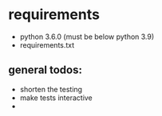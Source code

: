 # requirements
- python 3.6.0 (must be below python 3.9)
- requirements.txt

## general todos:
- shorten the testing
- make tests interactive
- 